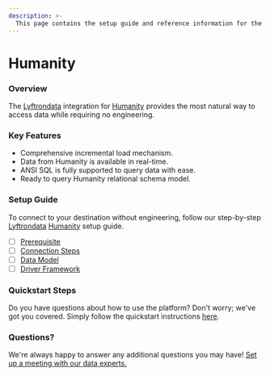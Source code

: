 ```yaml
---
description: >-
  This page contains the setup guide and reference information for the Humanity source connector.
---
```


# Humanity

### Overview

The [Lyftrondata](https://www.lyftrondata.com/) integration for [Humanity](None) provides the most natural way to access data while requiring no engineering.

### Key Features

* Comprehensive incremental load mechanism.
* Data from Humanity is available in real-time.&#x20;
* ANSI SQL is fully supported to query data with ease.
* Ready to query Humanity relational schema model.

### Setup Guide

To connect to your destination without engineering, follow our step-by-step [Lyftrondata](https://www.lyftrondata.com/)  [Humanity](None) setup guide.

* [ ] [Prerequisite](prerequisite.md)
* [ ] [Connection Steps](connection-steps.md)
* [ ] [Data Model](data-model/erd.md)
* [ ] [Driver Framework](driver-framework/)

### Quickstart Steps

Do you have questions about how to use the platform? Don't worry; we've got you covered. Simply follow the quickstart instructions [here](../README.md).

### Questions? <a href="#questions" id="questions"></a>

We're always happy to answer any additional questions you may have! [Set up a meeting with our data experts.](https://www.lyftrondata.com/book-a-meeting/)


